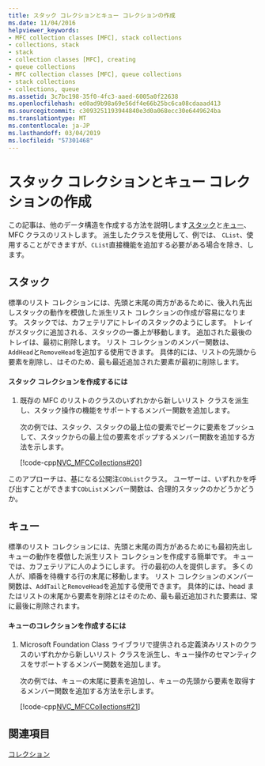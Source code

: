 ```yaml
---
title: スタック コレクションとキュー コレクションの作成
ms.date: 11/04/2016
helpviewer_keywords:
- MFC collection classes [MFC], stack collections
- collections, stack
- stack
- collection classes [MFC], creating
- queue collections
- MFC collection classes [MFC], queue collections
- stack collections
- collections, queue
ms.assetid: 3c7bc198-35f0-4fc3-aaed-6005a0f22638
ms.openlocfilehash: ed0ad9b98a69e56df4e66b25bc6ca08cdaaad413
ms.sourcegitcommit: c3093251193944840e3d0a068ecc30e6449624ba
ms.translationtype: MT
ms.contentlocale: ja-JP
ms.lasthandoff: 03/04/2019
ms.locfileid: "57301468"
---
```

# <a name="creating-stack-and-queue-collections"></a>スタック コレクションとキュー コレクションの作成

この記事は、他のデータ構造を作成する方法を説明します[スタック](#_core_stacks)と[キュー](#_core_queues)、MFC クラスのリストします。 派生したクラスを使用して、例では、 `CList`、使用することができますが、`CList`直接機能を追加する必要がある場合を除き、します。

##  <a name="_core_stacks"></a> スタック

標準のリスト コレクションには、先頭と末尾の両方があるために、後入れ先出しスタックの動作を模倣した派生リスト コレクションの作成が容易になります。 スタックでは、カフェテリアにトレイのスタックのようにします。 トレイがスタックに追加される、スタックの一番上が移動します。 追加された最後のトレイは、最初に削除します。 リスト コレクションのメンバー関数は、`AddHead`と`RemoveHead`を追加する使用できます。 具体的には、リストの先頭から要素を削除し、はそのため、最も最近追加された要素が最初に削除します。

#### <a name="to-create-a-stack-collection"></a>スタック コレクションを作成するには

1. 既存の MFC のリストのクラスのいずれかから新しいリスト クラスを派生し、スタック操作の機能をサポートするメンバー関数を追加します。

   次の例では、スタック、スタックの最上位の要素でピークに要素をプッシュして、スタックからの最上位の要素をポップするメンバー関数を追加する方法を示します。

   [!code-cpp[NVC_MFCCollections#20](../mfc/codesnippet/cpp/creating-stack-and-queue-collections_1.h)]

このアプローチは、基になる公開注`CObList`クラス。 ユーザーは、いずれかを呼び出すことができます`CObList`メンバー関数は、合理的スタックのかどうかどうか。

##  <a name="_core_queues"></a> キュー

標準のリスト コレクションには、先頭と末尾の両方があるためにも最初先出しキューの動作を模倣した派生リスト コレクションを作成する簡単です。 キューでは、カフェテリアに人のようにします。 行の最初の人を提供します。 多くの人が、順番を待機する行の末尾に移動します。 リスト コレクションのメンバー関数は、`AddTail`と`RemoveHead`を追加する使用できます。 具体的には、head またはリストの末尾から要素を削除とはそのため、最も最近追加された要素は、常に最後に削除されます。

#### <a name="to-create-a-queue-collection"></a>キューのコレクションを作成するには

1. Microsoft Foundation Class ライブラリで提供される定義済みリストのクラスのいずれかから新しいリスト クラスを派生し、キュー操作のセマンティクスをサポートするメンバー関数を追加します。

   次の例では、キューの末尾に要素を追加し、キューの先頭から要素を取得するメンバー関数を追加する方法を示します。

   [!code-cpp[NVC_MFCCollections#21](../mfc/codesnippet/cpp/creating-stack-and-queue-collections_2.h)]

## <a name="see-also"></a>関連項目

[コレクション](../mfc/collections.md)
